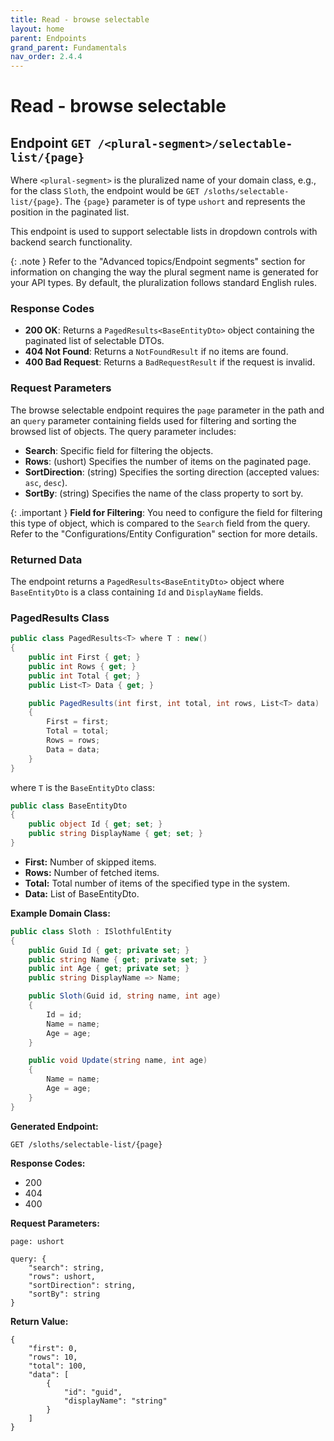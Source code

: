 ```yaml
---
title: Read - browse selectable
layout: home
parent: Endpoints
grand_parent: Fundamentals
nav_order: 2.4.4
---
```


# Read - browse selectable

## Endpoint `GET /<plural-segment>/selectable-list/{page}`

Where `<plural-segment>` is the pluralized name of your domain class, e.g., for the class `Sloth`, the endpoint would be `GET /sloths/selectable-list/{page}`. The `{page}` parameter is of type `ushort` and represents the position in the paginated list.

This endpoint is used to support selectable lists in dropdown controls with backend search functionality.

{: .note }
Refer to the "Advanced topics/Endpoint segments" section for information on changing the way the plural segment name is generated for your API types. By default, the pluralization follows standard English rules.

### Response Codes
- **200 OK**: Returns a `PagedResults<BaseEntityDto>` object containing the paginated list of selectable DTOs.
- **404 Not Found**: Returns a `NotFoundResult` if no items are found.
- **400 Bad Request**: Returns a `BadRequestResult` if the request is invalid.

### Request Parameters
The browse selectable endpoint requires the `page` parameter in the path and an `query` parameter containing fields used for filtering and sorting the browsed list of objects. The query parameter includes:

- **Search**: Specific field for filtering the objects.
- **Rows**: (ushort) Specifies the number of items on the paginated page.
- **SortDirection**: (string) Specifies the sorting direction (accepted values: `asc`, `desc`).
- **SortBy**: (string) Specifies the name of the class property to sort by.

{: .important }
**Field for Filtering**: You need to configure the field for filtering this type of object, which is compared to the `Search` field from the query. Refer to the "Configurations/Entity Configuration" section for more details.

### Returned Data
The endpoint returns a `PagedResults<BaseEntityDto>` object where `BaseEntityDto` is a class containing `Id` and `DisplayName` fields.

### PagedResults<BaseEntityDto> Class
```csharp
public class PagedResults<T> where T : new()
{
    public int First { get; }
    public int Rows { get; }
    public int Total { get; }
    public List<T> Data { get; }

    public PagedResults(int first, int total, int rows, List<T> data)
    {
        First = first;
        Total = total;
        Rows = rows;
        Data = data;
    }
}
```

where `T` is the `BaseEntityDto` class:
```csharp
public class BaseEntityDto
{
    public object Id { get; set; }
    public string DisplayName { get; set; }
}
```

- **First:** Number of skipped items.
- **Rows:** Number of fetched items.
- **Total:** Total number of items of the specified type in the system.
- **Data:** List of BaseEntityDto.

**Example Domain Class:**
```csharp
public class Sloth : ISlothfulEntity
{
    public Guid Id { get; private set; }
    public string Name { get; private set; }
    public int Age { get; private set; }
    public string DisplayName => Name;

    public Sloth(Guid id, string name, int age)
    {
        Id = id;
        Name = name;
        Age = age;
    }

    public void Update(string name, int age)
    {
        Name = name;
        Age = age;
    }
}
```

**Generated Endpoint:**
```
GET /sloths/selectable-list/{page}
```

**Response Codes:**
- 200
- 404
- 400

**Request Parameters:**
```
page: ushort
```
```
query: {
    "search": string,
    "rows": ushort,
    "sortDirection": string,
    "sortBy": string
}
```

**Return Value:**
```
{
    "first": 0,
    "rows": 10,
    "total": 100,
    "data": [
        {
            "id": "guid",
            "displayName": "string"
        }
    ]
}
```


